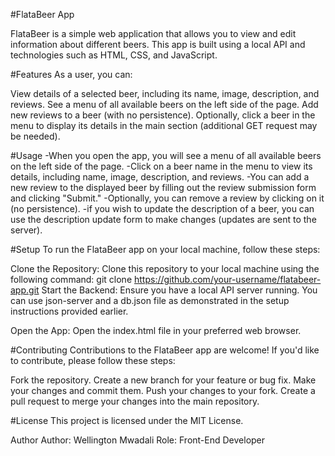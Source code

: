 #FlataBeer App

FlataBeer is a simple web application that allows you to view and edit information about different beers.
This app is built using a local API and technologies such as HTML, CSS, and JavaScript.


#Features
As a user, you can:

View details of a selected beer, including its name, image, description, and reviews.
See a menu of all available beers on the left side of the page.
Add new reviews to a beer (with no persistence).
Optionally, click a beer in the menu to display its details in the main section (additional GET request may be needed).

#Usage
-When you open the app, you will see a menu of all available beers on the left side of the page.
-Click on a beer name in the menu to view its details, including name, image, description, and reviews.
-You can add a new review to the displayed beer by filling out the review submission form and clicking "Submit."
-Optionally, you can remove a review by clicking on it (no persistence).
-if you wish to update the description of a beer, you can use the description update form to make changes (updates are sent to the server).

#Setup
To run the FlataBeer app on your local machine, follow these steps:

Clone the Repository: Clone this repository to your local machine using the following command:
git clone https://github.com/your-username/flatabeer-app.git
Start the Backend: Ensure you have a local API server running. You can use json-server and a db.json file as demonstrated in the setup instructions provided earlier.

Open the App: Open the index.html file in your preferred web browser.

#Contributing
Contributions to the FlataBeer app are welcome! If you'd like to contribute, please follow these steps:

Fork the repository.
Create a new branch for your feature or bug fix.
Make your changes and commit them.
Push your changes to your fork.
Create a pull request to merge your changes into the main repository.

#License
This project is licensed under the MIT License.

Author
Author: Wellington Mwadali
Role: Front-End Developer
